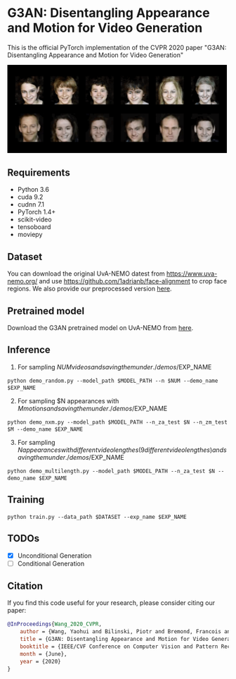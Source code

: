# G3AN: Disentangling Appearance and Motion for Video Generation
This is the official PyTorch implementation of the CVPR 2020 paper "G3AN: Disentangling Appearance and Motion for Video Generation"

<img src="demo.gif" width="500">

## Requirements
- Python 3.6
- cuda 9.2
- cudnn 7.1
- PyTorch 1.4+
- scikit-video
- tensoboard
- moviepy

## Dataset
You can download the original UvA-NEMO datest from https://www.uva-nemo.org/ and use https://github.com/1adrianb/face-alignment to crop face regions. We also provide our preprocessed version [here](https://filesender.renater.fr/download.php?token=53549086-caa6-4178-af12-ec10049570c3&files_ids=2070047).

## Pretrained model
Download the G3AN pretrained model on UvA-NEMO from [here](https://drive.google.com/file/d/1sDkWELQHsQqg0MUR-DJsM3YpSyenTX-S/view?usp=sharing).

## Inference
1. For sampling $NUM videos and saving them under ./demos/$EXP_NAME

```shell script
python demo_random.py --model_path $MODEL_PATH --n $NUM --demo_name $EXP_NAME
```

2. For sampling $N appearances with $M motions and saving them under ./demos/$EXP_NAME
```shell script
python demo_nxm.py --model_path $MODEL_PATH --n_za_test $N --n_zm_test $M --demo_name $EXP_NAME
```

3. For sampling $N appearances with different video lengthes (9 different video lengthes) and saving them under ./demos/$EXP_NAME
```shell script
python demo_multilength.py --model_path $MODEL_PATH --n_za_test $N --demo_name $EXP_NAME
```

## Training
```shell script
python train.py --data_path $DATASET --exp_name $EXP_NAME
```

## TODOs
- [x] Unconditional Generation
- [ ] Conditional Generation

## Citation
If you find this code useful for your research, please consider citing our paper:
```bibtex
@InProceedings{Wang_2020_CVPR,
    author = {Wang, Yaohui and Bilinski, Piotr and Bremond, Francois and Dantcheva, Antitza},
    title = {G3AN: Disentangling Appearance and Motion for Video Generation},
    booktitle = {IEEE/CVF Conference on Computer Vision and Pattern Recognition (CVPR)},
    month = {June},
    year = {2020}
}
```
